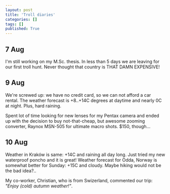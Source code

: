 ```yaml
---
layout: post
title: 'Troll diaries'
categories: []
tags: []
published: True
---
```


## 7 Aug

I'm still working on my M.Sc. thesis. 
In less than 5 days we are leaving for our first troll hunt. 
Never thought that country is THAT DAMN EXPENSIVE!

## 9 Aug

We're screwed up: we have no credit card, so we can not afford
a car rental. The weather forecast is +8..+14C degrees at daytime
and nearly 0C at night. Plus, hard raining. 

Spent lot of time looking for new lenses for my Pentax camera
and ended up with the decision to buy not-that-cheap, but awesome zooming
converter, Raynox MSN-505 for ultimate macro shots. $150, though...

## 10 Aug

Weather in Kraków is same: +14C and raining all day long. Just
tried my new waterproof poncho and it is great! Weather forecast for
Odda, Norway is somewhat better for Sunday: +15C and cloudy. Maybe
hiking would not be the bad idea?..

My co-worker, Christian, who is from Swizerland, commented our trip:
_"Enjoy (cold) autumn weather!"_.

